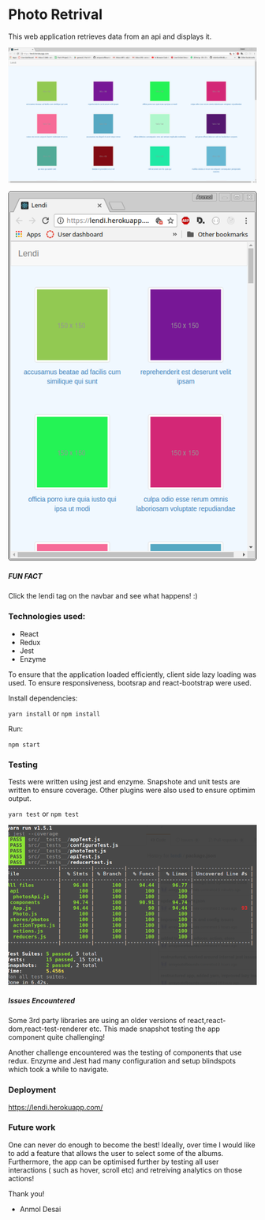 # Photo Retrival

This web application retrieves data from an api and displays it.

![alt text](https://github.com/arrayoutofbounds/lendi/blob/master/screenshots/1.png?raw=true "Web")

![alt text](https://github.com/arrayoutofbounds/lendi/blob/master/screenshots/3.png?raw=true "Mobile")

##### FUN FACT
Click the lendi tag on the navbar and see what happens! :)

### Technologies used:
* React
* Redux 
* Jest
* Enzyme

To ensure that the application loaded efficiently, client side lazy loading was used. To ensure responsiveness, bootsrap and react-bootstrap were used.

Install dependencies:

`yarn install` or `npm install`

Run:

`npm start`

### Testing

Tests were written using jest and enzyme. Snapshote and unit tests are written to ensure coverage. Other plugins were also used to ensure optimim output.

`yarn test` or `npm test`

![alt text](https://github.com/arrayoutofbounds/lendi/blob/master/screenshots/4.png?raw=true "Coverage")

##### Issues Encountered

Some 3rd party libraries are using an older versions of react,react-dom,react-test-renderer etc. This made snapshot testing  the app component quite challenging! 

Another challenge encountered was the testing of components that use redux. Enzyme and Jest had many configuration and setup blindspots which took a while to navigate. 

### Deployment

https://lendi.herokuapp.com/

###  Future work

One can never do enough to become the best! Ideally, over time I would like to add a feature that allows the user to select some of the albums. Furthermore, the app can be optimised further by testing all user interactions ( such as hover, scroll etc) and retreiving analytics on those actions! 

Thank you!

- Anmol Desai
